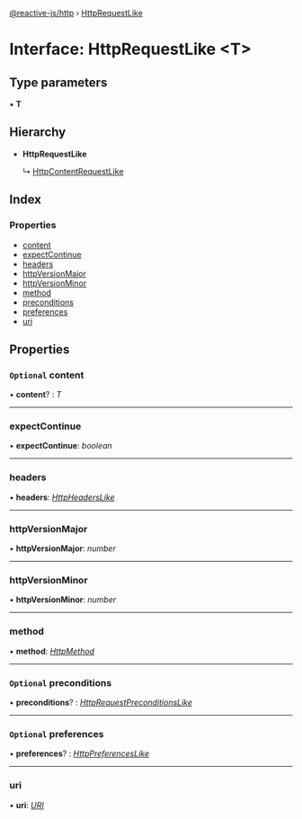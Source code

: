 [@reactive-js/http](../README.md) › [HttpRequestLike](httprequestlike.md)

# Interface: HttpRequestLike <**T**>

## Type parameters

▪ **T**

## Hierarchy

* **HttpRequestLike**

  ↳ [HttpContentRequestLike](httpcontentrequestlike.md)

## Index

### Properties

* [content](httprequestlike.md#optional-content)
* [expectContinue](httprequestlike.md#expectcontinue)
* [headers](httprequestlike.md#headers)
* [httpVersionMajor](httprequestlike.md#httpversionmajor)
* [httpVersionMinor](httprequestlike.md#httpversionminor)
* [method](httprequestlike.md#method)
* [preconditions](httprequestlike.md#optional-preconditions)
* [preferences](httprequestlike.md#optional-preferences)
* [uri](httprequestlike.md#uri)

## Properties

### `Optional` content

• **content**? : *T*

___

###  expectContinue

• **expectContinue**: *boolean*

___

###  headers

• **headers**: *[HttpHeadersLike](httpheaderslike.md)*

___

###  httpVersionMajor

• **httpVersionMajor**: *number*

___

###  httpVersionMinor

• **httpVersionMinor**: *number*

___

###  method

• **method**: *[HttpMethod](../enums/httpmethod.md)*

___

### `Optional` preconditions

• **preconditions**? : *[HttpRequestPreconditionsLike](httprequestpreconditionslike.md)*

___

### `Optional` preferences

• **preferences**? : *[HttpPreferencesLike](httppreferenceslike.md)*

___

###  uri

• **uri**: *[URI](uri.md)*
